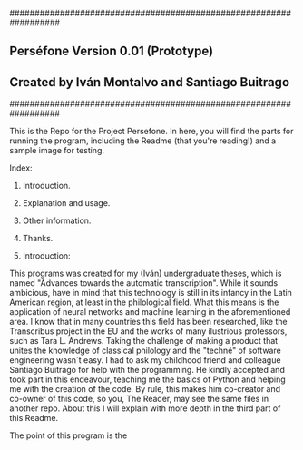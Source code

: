 ##################################################################
##                 Perséfone Version 0.01 (Prototype)           ##
##            Created by Iván Montalvo and Santiago Buitrago    ##
##################################################################

This is the Repo for the Project Persefone. In here, you will find the parts for running the program,
including the Readme (that you're reading!) and a sample image for testing.

Index:
1. Introduction.
2. Explanation and usage.
3. Other information.
4. Thanks.

1. Introduction:

  This programs was created for my (Iván) undergraduate theses, which is named "Advances towards the automatic transcription".
  While it sounds ambicious, have in mind that this technology is still in its infancy in the Latin American region, at least
  in the philological field. What this means is the application of neural networks and machine learning in the aforementioned
  area. I know that in many countries this field has been researched, like the Transcribus project in the EU and the works
  of many ilustrious professors, such as Tara L. Andrews. Taking the challenge of making a product that unites the knowledge 
  of classical philology and the "techné" of software engineering wasn´t easy. I had to ask my childhood friend and colleague
  Santiago Buitrago for help with the programming. He kindly accepted and took part in this endeavour, teaching me the basics
  of Python and helping me with the creation of the code. By rule, this makes him co-creator and co-owner of this code, so you,
  The Reader, may see the same files in another repo. About this I will explain with more depth in the third part of this Readme.
  
  The point of this program is the 
